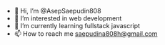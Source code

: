 - 👋 Hi, I’m @AsepSaepudin808
- 👀 I’m interested in web development
- 🌱 I’m currently learning fullstack javascript
- 📫 How to reach me saepudina808h@gmail.com

<!---
AsepSaepudin808/AsepSaepudin808 is a ✨ special ✨ repository because its `README.md` (this file) appears on your GitHub profile.
You can click the Preview link to take a look at your changes.
--->
